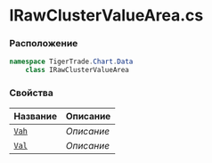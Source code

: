 
# IRawClusterValueArea.cs
### Расположение
```csharp
namespace TigerTrade.Chart.Data  
    class IRawClusterValueArea
```

### Свойства
| Название | Описание |
| --- | --- |
| [`Vah`](./Свойства/Vah.md) | *Описание* |
| [`Val`](./Свойства/Val.md) | *Описание* |
